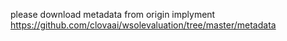 please download metadata from origin implyment
https://github.com/clovaai/wsolevaluation/tree/master/metadata

